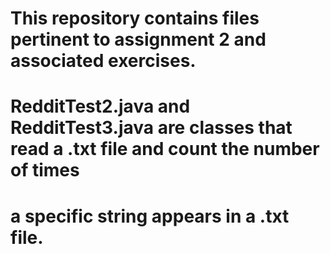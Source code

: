 # This repository contains files pertinent to assignment 2 and associated exercises.
# RedditTest2.java and RedditTest3.java are classes that read a .txt file and count the number of times 
# a specific string appears in a .txt file. 

